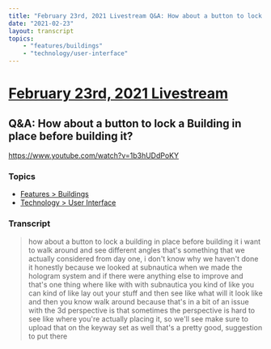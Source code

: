 ```yaml
---
title: "February 23rd, 2021 Livestream Q&A: How about a button to lock a Building in place before building it?"
date: "2021-02-23"
layout: transcript
topics:
    - "features/buildings"
    - "technology/user-interface"
---
```

# [February 23rd, 2021 Livestream](../2021-02-23.md)
## Q&A: How about a button to lock a Building in place before building it?
https://www.youtube.com/watch?v=1b3hUDdPoKY

### Topics
* [Features > Buildings](../topics/features/buildings.md)
* [Technology > User Interface](../topics/technology/user-interface.md)

### Transcript

> how about a button to lock a building in place before building it i want to walk around and see different angles that's something that we actually considered from day one, i don't know why we haven't done it honestly because we looked at subnautica when we made the hologram system and if there were anything else to improve and that's one thing where like with with subnautica you kind of like you can kind of like lay out your stuff and then see like what will it look like and then you know walk around because that's in a bit of an issue with the 3d perspective is that sometimes the perspective is hard to see like where you're actually placing it, so we'll see make sure to upload that on the keyway set as well that's a pretty good, suggestion to put there
